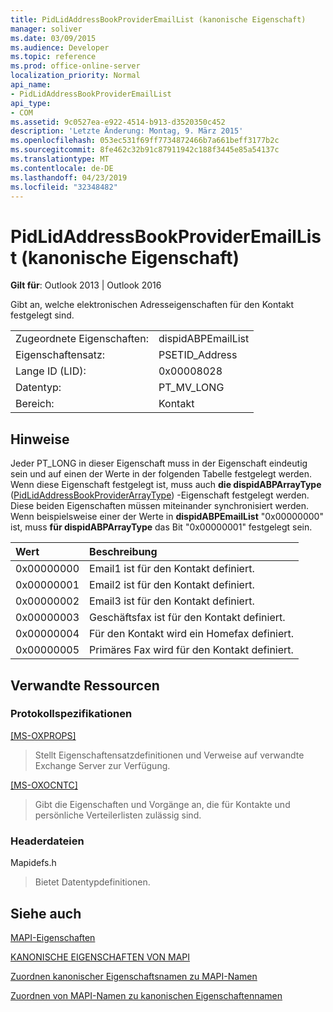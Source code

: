 ```yaml
---
title: PidLidAddressBookProviderEmailList (kanonische Eigenschaft)
manager: soliver
ms.date: 03/09/2015
ms.audience: Developer
ms.topic: reference
ms.prod: office-online-server
localization_priority: Normal
api_name:
- PidLidAddressBookProviderEmailList
api_type:
- COM
ms.assetid: 9c0527ea-e922-4514-b913-d3520350c452
description: 'Letzte Änderung: Montag, 9. März 2015'
ms.openlocfilehash: 053ec531f69ff7734872466b7a661beff3177b2c
ms.sourcegitcommit: 8fe462c32b91c87911942c188f3445e85a54137c
ms.translationtype: MT
ms.contentlocale: de-DE
ms.lasthandoff: 04/23/2019
ms.locfileid: "32348482"
---
```

# <a name="pidlidaddressbookprovideremaillist-canonical-property"></a>PidLidAddressBookProviderEmailList (kanonische Eigenschaft)

  
  
**Gilt für**: Outlook 2013 | Outlook 2016 
  
Gibt an, welche elektronischen Adresseigenschaften für den Kontakt festgelegt sind. 
  
|||
|:-----|:-----|
|Zugeordnete Eigenschaften:  <br/> |dispidABPEmailList  <br/> |
|Eigenschaftensatz:  <br/> |PSETID_Address  <br/> |
|Lange ID (LID):  <br/> |0x00008028  <br/> |
|Datentyp:  <br/> |PT_MV_LONG  <br/> |
|Bereich:  <br/> |Kontakt  <br/> |
   
## <a name="remarks"></a>Hinweise

Jeder PT_LONG in dieser Eigenschaft muss in der Eigenschaft eindeutig sein und auf einen der Werte in der folgenden Tabelle festgelegt werden. Wenn diese Eigenschaft festgelegt ist, muss auch **die dispidABPArrayType** ([PidLidAddressBookProviderArrayType](pidlidaddressbookproviderarraytype-canonical-property.md)) -Eigenschaft festgelegt werden. Diese beiden Eigenschaften müssen miteinander synchronisiert werden. Wenn beispielsweise einer der Werte in **dispidABPEmailList** "0x00000000" ist, muss **für dispidABPArrayType** das Bit "0x00000001" festgelegt sein. 
  
|**Wert**|**Beschreibung**|
|:-----|:-----|
|0x00000000  <br/> |Email1 ist für den Kontakt definiert.  <br/> |
|0x00000001  <br/> |Email2 ist für den Kontakt definiert.  <br/> |
|0x00000002  <br/> |Email3 ist für den Kontakt definiert.  <br/> |
|0x00000003  <br/> |Geschäftsfax ist für den Kontakt definiert.  <br/> |
|0x00000004  <br/> |Für den Kontakt wird ein Homefax definiert.  <br/> |
|0x00000005  <br/> |Primäres Fax wird für den Kontakt definiert.  <br/> |
   
## <a name="related-resources"></a>Verwandte Ressourcen

### <a name="protocol-specifications"></a>Protokollspezifikationen

[[MS-OXPROPS]](https://msdn.microsoft.com/library/f6ab1613-aefe-447d-a49c-18217230b148%28Office.15%29.aspx)
  
> Stellt Eigenschaftensatzdefinitionen und Verweise auf verwandte Exchange Server zur Verfügung.
    
[[MS-OXOCNTC]](https://msdn.microsoft.com/library/9b636532-9150-4836-9635-9c9b756c9ccf%28Office.15%29.aspx)
  
> Gibt die Eigenschaften und Vorgänge an, die für Kontakte und persönliche Verteilerlisten zulässig sind.
    
### <a name="header-files"></a>Headerdateien

Mapidefs.h
  
> Bietet Datentypdefinitionen.
    
## <a name="see-also"></a>Siehe auch



[MAPI-Eigenschaften](mapi-properties.md)
  
[KANONISCHE EIGENSCHAFTEN VON MAPI](mapi-canonical-properties.md)
  
[Zuordnen kanonischer Eigenschaftsnamen zu MAPI-Namen](mapping-canonical-property-names-to-mapi-names.md)
  
[Zuordnen von MAPI-Namen zu kanonischen Eigenschaftennamen](mapping-mapi-names-to-canonical-property-names.md)

